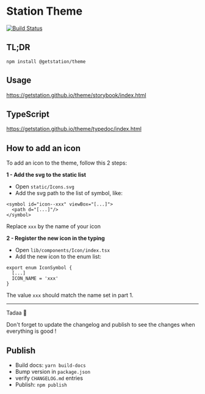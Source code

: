 # Station Theme
[![Build Status](https://travis-ci.com/getstation/theme.svg?branch=master)](https://travis-ci.com/getstation/theme)

## TL;DR

```
npm install @getstation/theme
```

## Usage
https://getstation.github.io/theme/storybook/index.html

## TypeScript
https://getstation.github.io/theme/typedoc/index.html

## How to add an icon
To add an icon to the theme, follow this 2 steps:

**1 - Add the svg to the static list**
- Open `static/Icons.svg`
- Add the svg path to the list of symbol, like:
```
<symbol id="icon--xxx" viewBox="[...]">
  <path d="[...]"/>
</symbol>
```
Replace `xxx` by the name of your icon

**2 - Register the new icon in the typing**
- Open `lib/components/Icon/index.tsx`
- Add the new icon to the enum list:
```
export enum IconSymbol {
  [...]
  ICON_NAME = 'xxx'
}
```
The value `xxx` should match the name set in part 1.

---
Tadaa 🎉

Don't forget to update the changelog and publish to see the changes when everything is good !

## Publish
- Build docs: `yarn build-docs`
- Bump version in `package.json`
- verify `CHANGELOG.md` entries
- Publish: `npm publish`